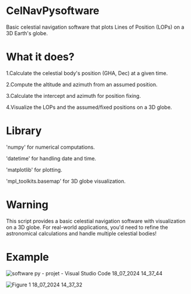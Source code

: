 # CelNavPysoftware
Basic celestial navigation software that plots Lines of Position (LOPs) on a 3D Earth's globe.

# What it does?
1.Calculate the celestial body's position (GHA, Dec) at a given time.

2.Compute the altitude and azimuth from an assumed position.

3.Calculate the intercept and azimuth for position fixing.

4.Visualize the LOPs and the assumed/fixed positions on a 3D globe.

# Library
'numpy' for numerical computations.

'datetime' for handling date and time.

'matplotlib' for plotting.

'mpl_toolkits.basemap' for 3D globe visualization.

# Warning
This script provides a basic celestial navigation software with visualization on a 3D globe. For real-world applications, you'd need to refine the astronomical calculations and handle multiple celestial bodies!

# Example
![software py - projet - Visual Studio Code 18_07_2024 14_37_44](https://github.com/user-attachments/assets/e217a26d-c32a-4710-b4eb-84793699f118)

![Figure 1 18_07_2024 14_37_32](https://github.com/user-attachments/assets/62e57cc7-3f58-4239-b420-60c72064dca1)



